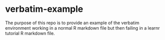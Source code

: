 # verbatim-example

The purpose of this repo is to provide an example of the verbatim environment working in a normal R markdown file but then failing in a learnr tutorial R markdown file.

